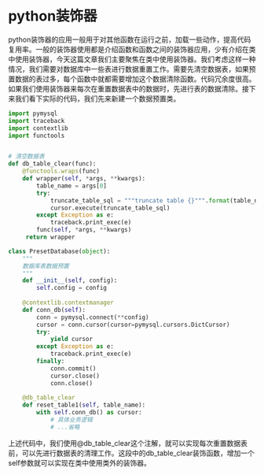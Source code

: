 # python装饰器

python装饰器的应用一般用于对其他函数在运行之前，加载一些动作，提高代码复用率。一般的装饰器使用都是介绍函数和函数之间的装饰器应用，少有介绍在类中使用装饰器，今天这篇文章我们主要聚焦在类中使用装饰器。我们考虑这样一种情况，我们需要对数据库中一些表进行数据重置工作。需要先清空数据表，如果预置数据的表过多，每个函数中就都需要增加这个数据清除函数。代码冗余度很高。如果我们使用装饰器来每次在重置数据表中的数据时，先进行表的数据清除。接下来我们看下实际的代码，我们先来新建一个数据预置类。

```python
import pymysql
import traceback
import contextlib
import functools


# 清空数据表
def db_table_clear(func):
    @functools.wraps(func)
    def wrapper(self, *args, **kwargs):
        table_name = args[0]
        try:
            truncate_table_sql = """truncate table {}""".format(table_name)
            cursor.execute(truncate_table_sql)
        except Exception as e:
            traceback.print_exec(e)
        func(self, *args, **kwargs)
     return wrapper

class PresetDatabase(object):
    """
    数据库表数据预置
	"""
    def __init__(self, config):
        self.config = config
    
    @contextlib.contextmanager
    def conn_db(self):
        conn = pymysql.connect(**config)
        cursor = conn.cursor(cursor=pymysql.cursors.DictCursor)
        try:
            yield cursor
        except Exception as e:
            traceback.print_exec(e)
        finally:
            conn.commit()
            cursor.close()
            conn.close()
            
	@db_table_clear
    def reset_table1(self, table_name):
        with self.conn_db() as cursor:
            # 具体业务逻辑
            # ...省略

```

上述代码中，我们使用@db_table_clear这个注解，就可以实现每次重置数据表前，可以先进行数据表的清理工作。这段中的db_table_clear装饰函数，增加一个self参数就可以实现在类中使用类外的装饰器。